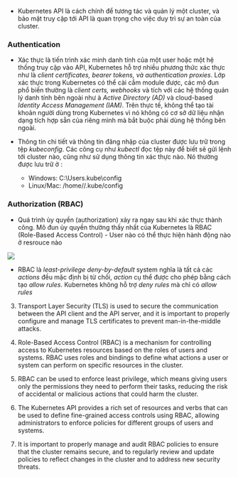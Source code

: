 
- Kubernetes API là cách chính để tương tác và quản lý một cluster, và bảo mật truy cập tới API là quan trọng cho việc duy trì sự an toàn của cluster.
### Authentication

- Xác thực là tiến trình xác minh danh tính của một user hoặc một hệ thống truy cập vào API, Kubernetes hỗ trợ nhiều phương thức xác thực như là *client certificates, bearer tokens, và authentication proxies*. Lớp  xác thực trong Kubernetes có thể cài cắm module được, các mô đun phổ biến thường là *client certs, webhooks* và tích với các hệ thống quản lý danh tính bên ngoài như à *Active Directory (AD)* và cloud-based *Identity Access Management (IAM)*. Trên thực tế, không thể tạo tài khoản người dùng trong Kubernetes vì nó không có cơ sở dữ liệu nhận dạng tích hợp sẵn của riêng mình mà bắt buộc phải dùng hệ thống bên ngoài.

- Thông tin chi tiết và thông tin đăng nhập của cluster được lưu trữ trong tệp *kubeconfig*. Các công cụ như *kubectl* đọc tệp này để biết sẽ gửi lệnh tới cluster nào, cũng như sử dụng thông tin xác thực nào. Nó thường được lưu trữ ở : 
    - Windows: C:\Users<user>.kube\config
    - Linux/Mac: /home/<user>/.kube/config

### Authorization (RBAC)

- Quá trình ủy quyền (authorization) xảy ra ngay sau khi xác thực thành công. Mô đun ủy quyền thường thấy nhất của Kubernetes là RBAC (Role-Based Access Control)  - User nào có thể thực hiện hành động nào ở resrouce nào

![](https://i.imgur.com/gwY1cIU.png)

- RBAC là *least-privilege deny-by-default* system nghĩa là tất cả các *actions* đều mặc định bị từ chối, *action* cụ thể được cho phép bằng cách tạo *allow rules*. Kubernetes không hỗ trợ *deny rules* mà chỉ có *allow rules*


3. Transport Layer Security (TLS) is used to secure the communication between the API client and the API server, and it is important to properly configure and manage TLS certificates to prevent man-in-the-middle attacks.

4. Role-Based Access Control (RBAC) is a mechanism for controlling access to Kubernetes resources based on the roles of users and systems. RBAC uses roles and bindings to define what actions a user or system can perform on specific resources in the cluster.

5. RBAC can be used to enforce least privilege, which means giving users only the permissions they need to perform their tasks, reducing the risk of accidental or malicious actions that could harm the cluster.

6. The Kubernetes API provides a rich set of resources and verbs that can be used to define fine-grained access controls using RBAC, allowing administrators to enforce policies for different groups of users and systems.

7. It is important to properly manage and audit RBAC policies to ensure that the cluster remains secure, and to regularly review and update policies to reflect changes in the cluster and to address new security threats.